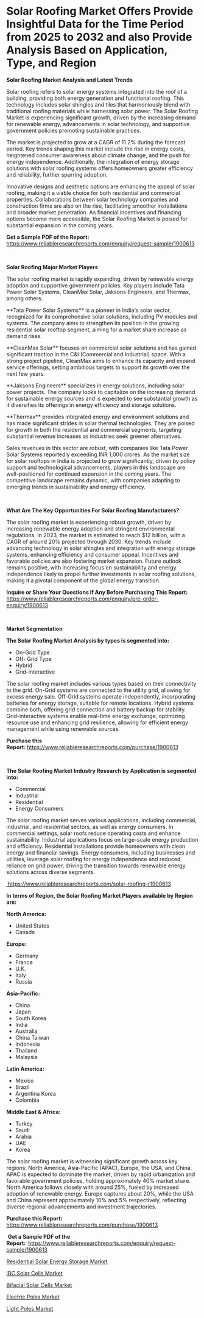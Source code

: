 <p><h1>Solar Roofing Market Offers Provide Insightful Data for the Time Period from 2025 to 2032 and also Provide Analysis Based on Application, Type, and Region</h1></p><p><strong>Solar Roofing Market Analysis and Latest Trends</strong></p>
<p><p>Solar roofing refers to solar energy systems integrated into the roof of a building, providing both energy generation and functional roofing. This technology includes solar shingles and tiles that harmoniously blend with traditional roofing materials while harnessing solar power. The Solar Roofing Market is experiencing significant growth, driven by the increasing demand for renewable energy, advancements in solar technology, and supportive government policies promoting sustainable practices.</p><p>The market is projected to grow at a CAGR of 11.2% during the forecast period. Key trends shaping this market include the rise in energy costs, heightened consumer awareness about climate change, and the push for energy independence. Additionally, the integration of energy storage solutions with solar roofing systems offers homeowners greater efficiency and reliability, further spurring adoption.</p><p>Innovative designs and aesthetic options are enhancing the appeal of solar roofing, making it a viable choice for both residential and commercial properties. Collaborations between solar technology companies and construction firms are also on the rise, facilitating smoother installations and broader market penetration. As financial incentives and financing options become more accessible, the Solar Roofing Market is poised for substantial expansion in the coming years.</p></p>
<p><strong>Get a Sample PDF of the Report:&nbsp;</strong> <a href="https://www.reliableresearchreports.com/enquiry/request-sample/1900613?utm_campaign=37&utm_medium=2&utm_source=Github&utm_content=ia&utm_term=13022025&utm_id=solar-roofing">https://www.reliableresearchreports.com/enquiry/request-sample/1900613</a></p>
<p>&nbsp;</p>
<p><strong>Solar Roofing Major Market Players</strong></p>
<p><p>The solar roofing market is rapidly expanding, driven by renewable energy adoption and supportive government policies. Key players include Tata Power Solar Systems, CleanMax Solar, Jaksons Engineers, and Thermax, among others.</p><p>**Tata Power Solar Systems** is a pioneer in India's solar sector, recognized for its comprehensive solar solutions, including PV modules and systems. The company aims to strengthen its position in the growing residential solar rooftop segment, aiming for a market share increase as demand rises.</p><p>**CleanMax Solar** focuses on commercial solar solutions and has gained significant traction in the C&I (Commercial and Industrial) space. With a strong project pipeline, CleanMax aims to enhance its capacity and expand service offerings, setting ambitious targets to support its growth over the next few years.</p><p>**Jaksons Engineers** specializes in energy solutions, including solar power projects. The company looks to capitalize on the increasing demand for sustainable energy sources and is expected to see substantial growth as it diversifies its offerings in energy efficiency and storage solutions.</p><p>**Thermax** provides integrated energy and environment solutions and has made significant strides in solar thermal technologies. They are poised for growth in both the residential and commercial segments, targeting substantial revenue increases as industries seek greener alternatives.</p><p>Sales revenues in this sector are robust, with companies like Tata Power Solar Systems reportedly exceeding INR 1,000 crores. As the market size for solar rooftops in India is projected to grow significantly, driven by policy support and technological advancements, players in this landscape are well-positioned for continued expansion in the coming years. The competitive landscape remains dynamic, with companies adapting to emerging trends in sustainability and energy efficiency.</p></p>
<p>&nbsp;</p>
<p><strong>What Are The Key Opportunities For Solar Roofing Manufacturers?</strong></p>
<p><p>The solar roofing market is experiencing robust growth, driven by increasing renewable energy adoption and stringent environmental regulations. In 2023, the market is estimated to reach $12 billion, with a CAGR of around 20% projected through 2030. Key trends include advancing technology in solar shingles and integration with energy storage systems, enhancing efficiency and consumer appeal. Incentives and favorable policies are also fostering market expansion. Future outlook remains positive, with increasing focus on sustainability and energy independence likely to propel further investments in solar roofing solutions, making it a pivotal component of the global energy transition.</p></p>
<p><strong>Inquire or Share Your Questions If Any Before Purchasing This Report:</strong> <a href="https://www.reliableresearchreports.com/enquiry/pre-order-enquiry/1900613?utm_campaign=37&utm_medium=2&utm_source=Github&utm_content=ia&utm_term=13022025&utm_id=solar-roofing">https://www.reliableresearchreports.com/enquiry/pre-order-enquiry/1900613</a></p>
<p>&nbsp;</p>
<p><strong>Market Segmentation</strong></p>
<p><strong>The Solar Roofing Market Analysis by types is segmented into:</strong></p>
<p><ul><li>On-Grid Type</li><li>Off- Grid Type</li><li>Hybrid</li><li>Grid-interactive</li></ul></p>
<p><p>The solar roofing market includes various types based on their connectivity to the grid. On-Grid systems are connected to the utility grid, allowing for excess energy sale. Off-Grid systems operate independently, incorporating batteries for energy storage, suitable for remote locations. Hybrid systems combine both, offering grid connection and battery backup for stability. Grid-interactive systems enable real-time energy exchange, optimizing resource use and enhancing grid resilience, allowing for efficient energy management while using renewable sources.</p></p>
<p><strong>Purchase this Report:&nbsp;</strong><a href="https://www.reliableresearchreports.com/purchase/1900613?utm_campaign=37&utm_medium=2&utm_source=Github&utm_content=ia&utm_term=13022025&utm_id=solar-roofing">https://www.reliableresearchreports.com/purchase/1900613</a></p>
<p>&nbsp;</p>
<p><strong>The Solar Roofing Market Industry Research by Application is segmented into:</strong></p>
<p><ul><li>Commercial</li><li>Industrial</li><li>Residential</li><li>Energy Consumers</li></ul></p>
<p><p>The solar roofing market serves various applications, including commercial, industrial, and residential sectors, as well as energy consumers. In commercial settings, solar roofs reduce operating costs and enhance sustainability. Industrial applications focus on large-scale energy production and efficiency. Residential installations provide homeowners with clean energy and financial savings. Energy consumers, including businesses and utilities, leverage solar roofing for energy independence and reduced reliance on grid power, driving the transition towards renewable energy solutions across diverse segments.</p></p>
<p><a href="https://www.reliableresearchreports.com/solar-roofing-r1900613?utm_campaign=37&utm_medium=2&utm_source=Github&utm_content=ia&utm_term=13022025&utm_id=solar-roofing">&nbsp;https://www.reliableresearchreports.com/solar-roofing-r1900613</a></p>
<p><strong>In terms of Region, the Solar Roofing Market Players available by Region are:</strong></p>
<p>
    <p> <strong> North America: </strong>
        <ul>
            <li>United States</li>
            <li>Canada</li>
        </ul>
        </p> 
    <p> <strong> Europe: </strong>
        <ul>
            <li>Germany</li>
            <li>France</li>
            <li>U.K.</li>
            <li>Italy</li>
            <li>Russia</li>
        </ul>
        </p> 
    <p> <strong> Asia-Pacific: </strong>
        <ul>
            <li>China</li>
            <li>Japan</li>
            <li>South Korea</li>
            <li>India</li>
            <li>Australia</li>
            <li>China Taiwan</li>
            <li>Indonesia</li>
            <li>Thailand</li>
            <li>Malaysia</li>
        </ul>
        </p> 
    <p> <strong> Latin America: </strong>
        <ul>
            <li>Mexico</li>
            <li>Brazil</li>
            <li>Argentina Korea</li>
            <li>Colombia</li>
        </ul>
        </p> 
    <p> <strong> Middle East & Africa: </strong>
        <ul>
            <li>Turkey</li>
            <li>Saudi</li>
            <li>Arabia</li>
            <li>UAE</li>
            <li>Korea</li>
        </ul>
    </p>
    </p>
<p><p>The solar roofing market is witnessing significant growth across key regions: North America, Asia-Pacific (APAC), Europe, the USA, and China. APAC is expected to dominate the market, driven by rapid urbanization and favorable government policies, holding approximately 40% market share. North America follows closely with around 25%, fueled by increased adoption of renewable energy. Europe captures about 20%, while the USA and China represent approximately 10% and 5% respectively, reflecting diverse regional advancements and investment trajectories.</p></p>
<p><strong>Purchase this Report: </strong><a href="https://www.reliableresearchreports.com/purchase/1900613?utm_campaign=37&utm_medium=2&utm_source=Github&utm_content=ia&utm_term=13022025&utm_id=solar-roofing">https://www.reliableresearchreports.com/purchase/1900613</a></p>
<p>&nbsp;<strong>Get a Sample PDF of the Report:&nbsp;&nbsp;</strong><a href="https://www.reliableresearchreports.com/enquiry/request-sample/1900613?utm_campaign=37&utm_medium=2&utm_source=Github&utm_content=ia&utm_term=13022025&utm_id=solar-roofing">https://www.reliableresearchreports.com/enquiry/request-sample/1900613</a></p>
<p><strong></strong></p>
<p><p><a href="https://github.com/ramraomeyie/Market-Research-Report-List-1/blob/main/residential-solar-energy-storage-market.md?utm_campaign=37&utm_medium=2&utm_source=Github&utm_content=ia&utm_term=13022025&utm_id=solar-roofing">Residential Solar Energy Storage Market</a></p><p><a href="https://github.com/scaseiargas/Market-Research-Report-List-1/blob/main/ibc-solar-cells-market.md?utm_campaign=37&utm_medium=2&utm_source=Github&utm_content=ia&utm_term=13022025&utm_id=solar-roofing">IBC Solar Cells Market</a></p><p><a href="https://github.com/ngozudapshi/Market-Research-Report-List-1/blob/main/bifacial-solar-cells-market.md?utm_campaign=37&utm_medium=2&utm_source=Github&utm_content=ia&utm_term=13022025&utm_id=solar-roofing">Bifacial Solar Cells Market</a></p><p><a href="https://github.com/vitrilaoire/Market-Research-Report-List-1/blob/main/electric-poles-market.md?utm_campaign=37&utm_medium=2&utm_source=Github&utm_content=ia&utm_term=13022025&utm_id=solar-roofing">Electric Poles Market</a></p><p><a href="https://github.com/namaqbagels64/Market-Research-Report-List-1/blob/main/light-poles-market.md?utm_campaign=37&utm_medium=2&utm_source=Github&utm_content=ia&utm_term=13022025&utm_id=solar-roofing">Light Poles Market</a></p></p>